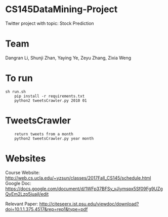 # CS145DataMining-Project
Twitter project with topic: Stock Prediction 

# Team 
Dangran Li, Shunji Zhan, Yaying Ye, Zeyu Zhang, Zixia Weng

# To run
	sh run.sh
        pip install -r requirements.txt
        python2 tweetsCrawler.py 2010 01
# TweetsCrawler
        return tweets from a month 
        python2 tweetsCrawler.py year month
# Websites
Course Website: http://web.cs.ucla.edu/~yzsun/classes/2017Fall_CS145/schedule.html
Google Doc: https://docs.google.com/document/d/1WFp37BFSy_vJiymspx5Sf09Fg9UZgQyEm2Lzp5juajI/edit

Relevant Paper: http://citeseerx.ist.psu.edu/viewdoc/download?doi=10.1.1.375.4517&rep=rep1&type=pdf
